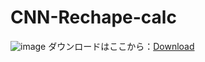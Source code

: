 # CNN-Rechape-calc
![image](CNN-Shape/hatena37-.png)
ダウンロードはここから：[Download](https://github.com/hihimamuLab/CNN-Shape/releases/tag/v1.0)

